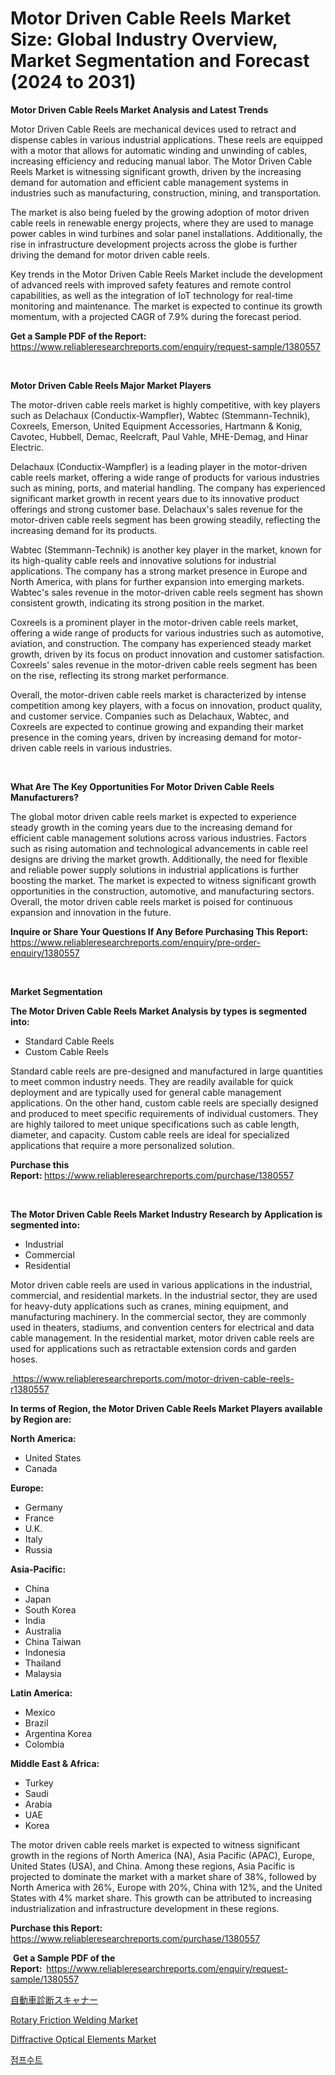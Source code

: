 <p><h1>Motor Driven Cable Reels Market Size: Global Industry Overview, Market Segmentation and Forecast (2024 to 2031)</h1></p><p><strong>Motor Driven Cable Reels Market Analysis and Latest Trends</strong></p>
<p><p>Motor Driven Cable Reels are mechanical devices used to retract and dispense cables in various industrial applications. These reels are equipped with a motor that allows for automatic winding and unwinding of cables, increasing efficiency and reducing manual labor. The Motor Driven Cable Reels Market is witnessing significant growth, driven by the increasing demand for automation and efficient cable management systems in industries such as manufacturing, construction, mining, and transportation. </p><p>The market is also being fueled by the growing adoption of motor driven cable reels in renewable energy projects, where they are used to manage power cables in wind turbines and solar panel installations. Additionally, the rise in infrastructure development projects across the globe is further driving the demand for motor driven cable reels.</p><p>Key trends in the Motor Driven Cable Reels Market include the development of advanced reels with improved safety features and remote control capabilities, as well as the integration of IoT technology for real-time monitoring and maintenance. The market is expected to continue its growth momentum, with a projected CAGR of 7.9% during the forecast period.</p></p>
<p><strong>Get a Sample PDF of the Report:&nbsp;</strong> <a href="https://www.reliableresearchreports.com/enquiry/request-sample/1380557">https://www.reliableresearchreports.com/enquiry/request-sample/1380557</a></p>
<p>&nbsp;</p>
<p><strong>Motor Driven Cable Reels Major Market Players</strong></p>
<p><p>The motor-driven cable reels market is highly competitive, with key players such as Delachaux (Conductix-Wampfler), Wabtec (Stemmann-Technik), Coxreels, Emerson, United Equipment Accessories, Hartmann & Konig, Cavotec, Hubbell, Demac, Reelcraft, Paul Vahle, MHE-Demag, and Hinar Electric. </p><p>Delachaux (Conductix-Wampfler) is a leading player in the motor-driven cable reels market, offering a wide range of products for various industries such as mining, ports, and material handling. The company has experienced significant market growth in recent years due to its innovative product offerings and strong customer base. Delachaux's sales revenue for the motor-driven cable reels segment has been growing steadily, reflecting the increasing demand for its products.</p><p>Wabtec (Stemmann-Technik) is another key player in the market, known for its high-quality cable reels and innovative solutions for industrial applications. The company has a strong market presence in Europe and North America, with plans for further expansion into emerging markets. Wabtec's sales revenue in the motor-driven cable reels segment has shown consistent growth, indicating its strong position in the market.</p><p>Coxreels is a prominent player in the motor-driven cable reels market, offering a wide range of products for various industries such as automotive, aviation, and construction. The company has experienced steady market growth, driven by its focus on product innovation and customer satisfaction. Coxreels' sales revenue in the motor-driven cable reels segment has been on the rise, reflecting its strong market performance.</p><p>Overall, the motor-driven cable reels market is characterized by intense competition among key players, with a focus on innovation, product quality, and customer service. Companies such as Delachaux, Wabtec, and Coxreels are expected to continue growing and expanding their market presence in the coming years, driven by increasing demand for motor-driven cable reels in various industries.</p></p>
<p>&nbsp;</p>
<p><strong>What Are The Key Opportunities For Motor Driven Cable Reels Manufacturers?</strong></p>
<p><p>The global motor driven cable reels market is expected to experience steady growth in the coming years due to the increasing demand for efficient cable management solutions across various industries. Factors such as rising automation and technological advancements in cable reel designs are driving the market growth. Additionally, the need for flexible and reliable power supply solutions in industrial applications is further boosting the market. The market is expected to witness significant growth opportunities in the construction, automotive, and manufacturing sectors. Overall, the motor driven cable reels market is poised for continuous expansion and innovation in the future.</p></p>
<p><strong>Inquire or Share Your Questions If Any Before Purchasing This Report:</strong> <a href="https://www.reliableresearchreports.com/enquiry/pre-order-enquiry/1380557">https://www.reliableresearchreports.com/enquiry/pre-order-enquiry/1380557</a></p>
<p>&nbsp;</p>
<p><strong>Market Segmentation</strong></p>
<p><strong>The Motor Driven Cable Reels Market Analysis by types is segmented into:</strong></p>
<p><ul><li>Standard Cable Reels</li><li>Custom Cable Reels</li></ul></p>
<p><p>Standard cable reels are pre-designed and manufactured in large quantities to meet common industry needs. They are readily available for quick deployment and are typically used for general cable management applications. On the other hand, custom cable reels are specially designed and produced to meet specific requirements of individual customers. They are highly tailored to meet unique specifications such as cable length, diameter, and capacity. Custom cable reels are ideal for specialized applications that require a more personalized solution.</p></p>
<p><strong>Purchase this Report:&nbsp;</strong><a href="https://www.reliableresearchreports.com/purchase/1380557">https://www.reliableresearchreports.com/purchase/1380557</a></p>
<p>&nbsp;</p>
<p><strong>The Motor Driven Cable Reels Market Industry Research by Application is segmented into:</strong></p>
<p><ul><li>Industrial</li><li>Commercial</li><li>Residential</li></ul></p>
<p><p>Motor driven cable reels are used in various applications in the industrial, commercial, and residential markets. In the industrial sector, they are used for heavy-duty applications such as cranes, mining equipment, and manufacturing machinery. In the commercial sector, they are commonly used in theaters, stadiums, and convention centers for electrical and data cable management. In the residential market, motor driven cable reels are used for applications such as retractable extension cords and garden hoses.</p></p>
<p><a href="https://www.reliableresearchreports.com/motor-driven-cable-reels-r1380557">&nbsp;https://www.reliableresearchreports.com/motor-driven-cable-reels-r1380557</a></p>
<p><strong>In terms of Region, the Motor Driven Cable Reels Market Players available by Region are:</strong></p>
<p>
    <p> <strong> North America: </strong>
        <ul>
            <li>United States</li>
            <li>Canada</li>
        </ul>
        </p> 
    <p> <strong> Europe: </strong>
        <ul>
            <li>Germany</li>
            <li>France</li>
            <li>U.K.</li>
            <li>Italy</li>
            <li>Russia</li>
        </ul>
        </p> 
    <p> <strong> Asia-Pacific: </strong>
        <ul>
            <li>China</li>
            <li>Japan</li>
            <li>South Korea</li>
            <li>India</li>
            <li>Australia</li>
            <li>China Taiwan</li>
            <li>Indonesia</li>
            <li>Thailand</li>
            <li>Malaysia</li>
        </ul>
        </p> 
    <p> <strong> Latin America: </strong>
        <ul>
            <li>Mexico</li>
            <li>Brazil</li>
            <li>Argentina Korea</li>
            <li>Colombia</li>
        </ul>
        </p> 
    <p> <strong> Middle East & Africa: </strong>
        <ul>
            <li>Turkey</li>
            <li>Saudi</li>
            <li>Arabia</li>
            <li>UAE</li>
            <li>Korea</li>
        </ul>
    </p>
    </p>
<p><p>The motor driven cable reels market is expected to witness significant growth in the regions of North America (NA), Asia Pacific (APAC), Europe, United States (USA), and China. Among these regions, Asia Pacific is projected to dominate the market with a market share of 38%, followed by North America with 26%, Europe with 20%, China with 12%, and the United States with 4% market share. This growth can be attributed to increasing industrialization and infrastructure development in these regions.</p></p>
<p><strong>Purchase this Report: </strong><a href="https://www.reliableresearchreports.com/purchase/1380557">https://www.reliableresearchreports.com/purchase/1380557</a></p>
<p>&nbsp;<strong>Get a Sample PDF of the Report:&nbsp;&nbsp;</strong><a href="https://www.reliableresearchreports.com/enquiry/request-sample/1380557">https://www.reliableresearchreports.com/enquiry/request-sample/1380557</a></p>
<p><strong></strong></p>
<p><p><a href="https://github.com/kegley4963/Market-Research-Report-List-1/blob/main/903323835636.md">自動車診断スキャナー</a></p><p><a href="https://github.com/Whitneyboyettebo9kiw7yr13/Market-Research-Report-List-2/blob/main/rotary-friction-welding-market.md">Rotary Friction Welding Market</a></p><p><a href="https://github.com/sonuprakash1/Market-Research-Report-List-2/blob/main/diffractive-optical-elements-market.md">Diffractive Optical Elements Market</a></p><p><a href="https://github.com/wallacBahrtyinger567686/Market-Research-Report-List-1/blob/main/781076832632.md">점프수트</a></p></p>